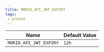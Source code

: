 ```yaml
---
title: MORIO_API_JWT_EXPIRY
tags: 
 - preset
---
```





<!-- MORIO_AUTO_GENERATED_CONTENT_STARTS - Manual changes made below will be overwritten -->
| Name | Default Value |
|------|---------------|
| `MORIO_API_JWT_EXPIRY` | `12h` |
<!-- MORIO_AUTO_GENERATED_CONTENT_ENDS - Manual changes made above will be overwritten -->
